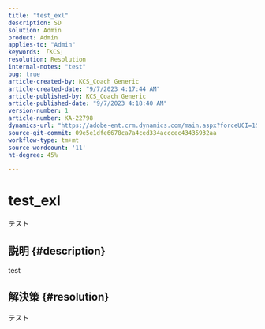 ```yaml
---
title: "test_exl"
description: SD
solution: Admin
product: Admin
applies-to: "Admin"
keywords: 「KCS」
resolution: Resolution
internal-notes: "test"
bug: true
article-created-by: KCS_Coach Generic
article-created-date: "9/7/2023 4:17:44 AM"
article-published-by: KCS_Coach Generic
article-published-date: "9/7/2023 4:18:40 AM"
version-number: 1
article-number: KA-22798
dynamics-url: "https://adobe-ent.crm.dynamics.com/main.aspx?forceUCI=1&pagetype=entityrecord&etn=knowledgearticle&id=3f08cb7c-354d-ee11-be6e-6045bd006704"
source-git-commit: 09e5e1dfe6678ca7a4ced334acccec43435932aa
workflow-type: tm+mt
source-wordcount: '11'
ht-degree: 45%

---
```


# test_exl


テスト

## 説明 {#description}

test

## 解決策 {#resolution}


テスト
